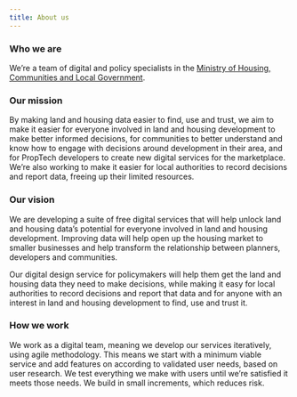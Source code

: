 ```yaml
---
title: About us
---
```


### Who we are
We’re a team of digital and policy specialists in the [Ministry of Housing, Communities and Local Government](https://www.gov.uk/government/organisations/ministry-of-housing-communities-and-local-government).

### Our mission
By making land and housing data easier to find, use and trust, we aim to make it easier for everyone involved in land and housing development to make better informed decisions, for communities to better understand and know how to engage with decisions around development in their area, and for PropTech developers to create new digital services for the marketplace. We’re also working to make it easier for local authorities to record decisions and report data, freeing up their limited resources.

### Our vision
We are developing a suite of free digital services that will help unlock land and housing data’s potential for everyone involved in land and housing development. Improving data will help open up the housing market to smaller businesses and help transform the relationship between planners, developers and communities.

Our digital design service for policymakers will help them get the land and housing data they need to make decisions, while making it easy for local authorities to record decisions and report that data and for anyone with an interest in land and housing development to find, use and trust it.

### How we work
We work as a digital team, meaning we develop our services iteratively, using agile methodology. This means we start with a minimum viable service and add features on according to validated user needs, based on user research. We test everything we make with users until we’re satisfied it meets those needs. We build in small increments, which reduces risk.
